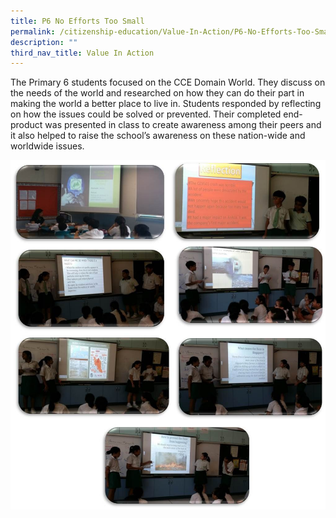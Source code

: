 ```yaml
---
title: P6 No Efforts Too Small
permalink: /citizenship-education/Value-In-Action/P6-No-Efforts-Too-Small/
description: ""
third_nav_title: Value In Action
---
```

The Primary 6 students focused on the CCE Domain World. They discuss on the needs of the world and researched on how they can do their part in making the world a better place to live in. Students responded by reflecting on how the issues could be solved or prevented. Their completed end-product was presented in class to create awareness among their peers and it also helped to raise the school’s awareness on these nation-wide and worldwide issues.

![](/images/p6%20via.jpeg)